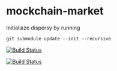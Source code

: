 # mockchain-market

Initialiaze dispersy by running

`git submodule update --init --recursive`


[![Build Status](https://travis-ci.org/Jumba/mockchain-market.svg?branch=master)](https://travis-ci.org/Jumba/mockchain-market)


[![Build Status](https://jenkins.tribler.org/job/pers/job/bep_market_v3/badge/icon)](https://jenkins.tribler.org/job/pers/job/bep_market_v3/)